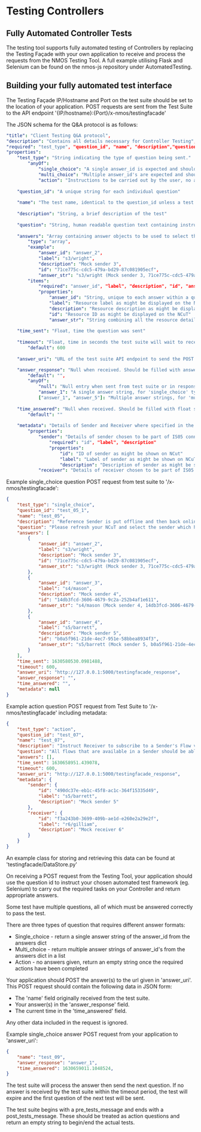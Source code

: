 # Testing Controllers

## Fully Automated Controller Tests

The testing tool supports fully automated testing of Controllers by replacing the Testing Façade with your own application to receive and process the requests from the NMOS Testing Tool. A full example utilising Flask and Selenium can be found on the nmos-js repository under AutomatedTesting. 

## Building your fully automated test interface

The Testing Façade IP/Hostname and Port on the test suite should be set to the location of your application.
POST requests are sent from the Test Suite to the API endpoint '{IP/hostname}:{Port}/x-nmos/testingfacade' 

The JSON schema for the Q&A protocol is as follows:

```yaml
"title": "Client Testing Q&A protocol",
"description": "Contains all details necessary for Controller Testing",
"required": "test_type", "question_id", "name", "description","question", "answers", "time_sent", "timeout", "answer_uri", "answer_response", "time_answered", "metadata"
"properties": 
    "test_type": "String indicating the type of question being sent."
        "anyOf": 
            "single_choice": "A single answer_id is expected and should be used to return a string" 
            "multi_choice": "Multiple answer_id's are expected and should be used to return a list of strings"
            "action": "Instructions to be carried out by the user, no answer to return"
    
    "question_id": "A unique string for each individual question"
    
    "name": "The test name, identical to the question_id unless a test contains multiple questions"
    
    "description": "String, a brief description of the test"
    
    "question": "String, human readable question text containing instructions to carry out the test"
    
    "answers": "Array containing answer objects to be used to select the correct answer_id to be returned.",
        "type": "array",
        "example":
            "answer_id": "answer_2",
            "label": "s3/wright",
            "description": "Mock sender 3",
            "id": "71ce775c-cdc5-479a-bd29-87c081905ecf",
            "answer_str": "s3/wright (Mock sender 3, 71ce775c-cdc5-479a-bd29-87c081905ecf)"
        "items": 
            "required": "answer_id", "label", "description", "id", "answer_str"
            "properties": 
                "answer_id": "String, unique to each answer within a question. This is the value to be returned for validation."
                "label": "Resource label as might be displayed on the NCuT"
                "description": "Resource description as might be displayed on the NCuT"
                "id": "Resource ID as might be displayed on the NCuT"
                "answer_str": "String combining all the resource details for display on the testing facade"
    
    "time_sent": "Float, time the question was sent"
    
    "timeout": "Float, time in seconds the test suite will wait to receive an answer to a particular question",
        "default": 600
    
    "answer_uri": "URL of the test suite API endpoint to send the POST request with answers",

    "answer_response": "Null when received. Should be filled with answer_ids according to question type when POSTed back to answer_uri",
        "default": "",
        "anyOf":   
            "null": "Null entry when sent from test suite or in response to 'action' questions",
            "answer_1": "A single answer string, for 'single_choice' type questions",
            ["answer_1", "answer_5"]: "Multiple answer strings, for 'multi_choice' type questions"
                
    "time_answered": "Null when received. Should be filled with float string of time answered when returned",
        "default": ""
    
    "metadata": "Details of Sender and Receiver where specified in the question text for IS05 tests",
        "properties": 
            "sender": "Details of sender chosen to be part of IS05 connection management test",
                "required": "id", "label", "description"
                "properties": 
                    "id": "ID of sender as might be shown on NCut"
                    "label": "Label of sender as might be shown on NCuT"
                    "description": "Description of sender as might be shown on NCuT"
            "receiver": "Details of receiver chosen to be part of IS05 connection management test. Same properties as sender"
```

Example single_choice question POST request from test suite to '/x-nmos/testingfacade':

```json
{
    "test_type": "single_choice",
    "question_id": "test_05_1",
    "name": "test_05",
    "description": "Reference Sender is put offline and then back online",
    "question": "Please refresh your NCuT and select the sender which has been put 'offline'",
    "answers": [
        {
            "answer_id": "answer_2",
            "label": "s3/wright",
            "description": "Mock sender 3",
            "id": "71ce775c-cdc5-479a-bd29-87c081905ecf",
            "answer_str": "s3/wright (Mock sender 3, 71ce775c-cdc5-479a-bd29-87c081905ecf)"
        },
        {
            "answer_id": "answer_3",
            "label": "s4/mason",
            "description": "Mock sender 4",
            "id": "14db3fcd-3606-4679-9c2a-252b4af1e611",
            "answer_str": "s4/mason (Mock sender 4, 14db3fcd-3606-4679-9c2a-252b4af1e611)"
        },
        {
            "answer_id": "answer_4",
            "label": "s5/barrett",
            "description": "Mock sender 5",
            "id": "b0a5f961-21de-4ec7-951e-58bbea8934f3",
            "answer_str": "s5/barrett (Mock sender 5, b0a5f961-21de-4ec7-951e-58bbea8934f3)"
        }
    ],
    "time_sent": 1630580530.0981488,
    "timeout": 600,
    "answer_uri": "http://127.0.0.1:5000/testingfacade_response",
    "answer_response": "",
    "time_answered": "",
    "metadata": null
}
```

Example action question POST request from Test Suite to '/x-nmos/testingfacade' including metadata:

```json
{
    "test_type": "action",
    "question_id": "test_07",
    "name": "test_07",
    "description": "Instruct Receiver to subscribe to a Sender's Flow via IS-05",
    "question": "All flows that are available in a Sender should be able to be connected to a Receiver. Use the NCuT to perform an 'immediate' activation between sender: s5/barrett (Mock sender 5, 490dc37e-eb1c-45f8-ac1c-364f15335d49) and receiver:r6/gilliam (Mock receiver 6, f3a243b0-3699-409b-ae1d-e260e2a29e2f) Click the 'Next' button once the connection is active.",
    "answers": [],
    "time_sent": 1630658951.439078,
    "timeout": 600,
    "answer_uri": "http://127.0.0.1:5000/testingfacade_response",
    "metadata": {
        "sender": {
            "id": "490dc37e-eb1c-45f8-ac1c-364f15335d49",
            "label": "s5/barrett",
            "description": "Mock sender 5"
        },
        "receiver": {
            "id": "f3a243b0-3699-409b-ae1d-e260e2a29e2f",
            "label": "r6/gilliam",
            "description": "Mock receiver 6"
        }
    }
}
```

An example class for storing and retrieving this data can be found at 'testingfacade/DataStore.py'

On receiving a POST request from the Testing Tool, your application should use the question id to instruct your chosen automated test framework (eg. Selenium) to carry out the required tasks on your Controller and return appropriate answers.

Some test have multiple questions, all of which must be answered correctly to pass the test. 

There are three types of question that requires different answer formats:
- Single_choice - return a single answer string of the answer_id from the answers dict
- Multi_choice - return multiple answer strings of answer_id's from the answers dict in a list
- Action - no answers given, return an empty string once the required actions have been completed

Your application should POST the answer(s) to the url given in 'answer_uri'. This POST request should contain the following data in JSON form: 
- The 'name' field originally received from the test suite.
- Your answer(s) in the 'answer_response' field. 
- The current time in the 'time_answered' field.  

Any other data included in the request is ignored.

Example single_choice answer POST request from your application to 'answer_uri':

```json
{
    "name": "test_09",
    "answer_response": "answer_1",
    "time_answered": 1630659011.1048524,
}
```

The test suite will process the answer then send the next question. If no answer is received by the test suite within the timeout period, the test will expire and the first question of the next test will be sent.

The test suite begins with a pre_tests_message and ends with a post_tests_message. These should be treated as action questions and return an empty string to begin/end the actual tests.
